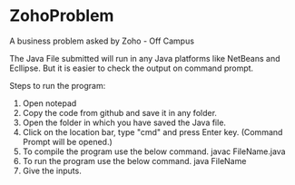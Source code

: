 # ZohoProblem
A business problem asked by Zoho - Off Campus

The Java File submitted will run in any Java platforms like NetBeans and Ecllipse.
But it is easier to check the output on command prompt.

Steps to run the program:
  1. Open notepad
  2. Copy the code from github and save it in any folder.
  3. Open the folder in which you have saved the Java file.
  4. Click on the location bar, type "cmd" and press Enter key. (Command Prompt will be opened.)
  5. To compile the program use the below command.
        javac FileName.java
  6. To run the program use the below command.
        java FileName
  7. Give the inputs.
